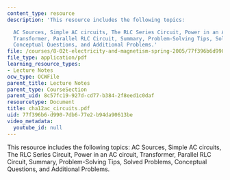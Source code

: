 ```yaml
---
content_type: resource
description: 'This resource includes the following topics:

  AC Sources, Simple AC circuits, The RLC Series Circuit, Power in an AC circuit,
  Transformer, Parallel RLC Circuit, Summary, Problem-Solving Tips, Solved Problems,
  Conceptual Questions, and Additional Problems.'
file: /courses/8-02t-electricity-and-magnetism-spring-2005/77f396b6d9907db677e2b94da90613be_cha12ac_circuits.pdf
file_type: application/pdf
learning_resource_types:
- Lecture Notes
ocw_type: OCWFile
parent_title: Lecture Notes
parent_type: CourseSection
parent_uid: 8c57fc19-927d-cd77-b384-2f8eed1c0daf
resourcetype: Document
title: cha12ac_circuits.pdf
uid: 77f396b6-d990-7db6-77e2-b94da90613be
video_metadata:
  youtube_id: null
---
```

This resource includes the following topics:
AC Sources, Simple AC circuits, The RLC Series Circuit, Power in an AC circuit, Transformer, Parallel RLC Circuit, Summary, Problem-Solving Tips, Solved Problems, Conceptual Questions, and Additional Problems.

